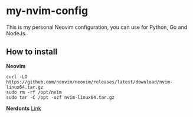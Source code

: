 # my-nvim-config

This is my personal Neovim configuration, you can use for Python, Go and NodeJs.

## How to install
**Neovim**

    curl -LO https://github.com/neovim/neovim/releases/latest/download/nvim-linux64.tar.gz
    sudo rm -rf /opt/nvim
    sudo tar -C /opt -xzf nvim-linux64.tar.gz

**Nerdonts**
[Link](https://www.nerdfonts.com/)
